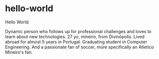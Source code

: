 # hello-world
Hello World

Dynamic person who follows up for professional challenges and loves to learn about new technologies. 27 yo, mineiro, from Divinópolis. Lived abroad for almost 5 years in Portugal. Graduating student in Computer Engineering. And a passionate fan of soccer, more specifically an Atletico Mineiro's fan.
